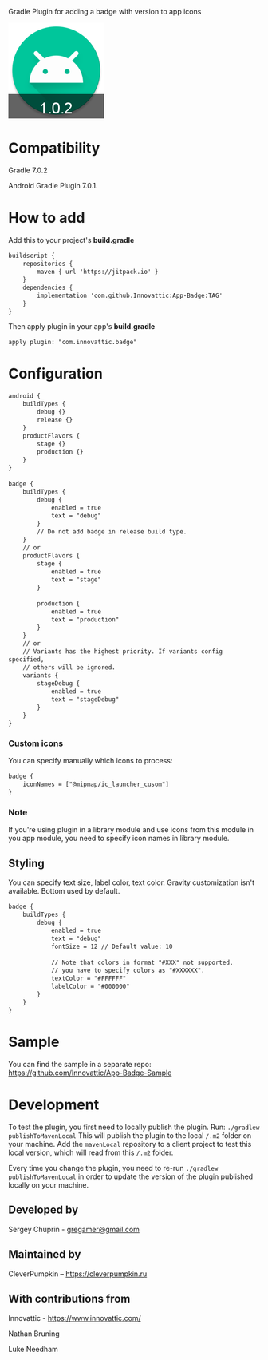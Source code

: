 Gradle Plugin for adding a badge with version to app icons

![alt text](img/ic_launcher_round.png)

# Compatibility
Gradle 7.0.2

Android Gradle Plugin 7.0.1.
# How to add
Add this to your project's **build.gradle**
```
buildscript {
    repositories {
        maven { url 'https://jitpack.io' }
    }
    dependencies {
        implementation 'com.github.Innovattic:App-Badge:TAG'
    }
}
```
Then apply plugin in your app's **build.gradle**
```
apply plugin: "com.innovattic.badge"
```

# Configuration
```
android {
    buildTypes {
        debug {}
        release {}
    }
    productFlavors {
        stage {}
        production {}
    }
}

badge {
    buildTypes {
        debug {
            enabled = true
            text = "debug"
        }
        // Do not add badge in release build type.
    }
    // or
    productFlavors {
        stage {
            enabled = true
            text = "stage"
        }

        production {
            enabled = true
            text = "production"
        }
    }
    // or
    // Variants has the highest priority. If variants config specified,
    // others will be ignored.
    variants {
        stageDebug {
            enabled = true
            text = "stageDebug"
        }
    }
}
```
### Custom icons
You can specify manually which icons to process:
```
badge {
    iconNames = ["@mipmap/ic_launcher_cusom"]
}
```

### Note
If you're using plugin in a library module and use icons from this
module in you app module, you need to specify icon names in library
module.

## Styling
You can specify text size, label color, text color.
Gravity customization isn't available. Bottom used by default.
```
badge {
    buildTypes {
        debug {
            enabled = true
            text = "debug"
            fontSize = 12 // Default value: 10
            
            // Note that colors in format "#XXX" not supported,
            // you have to specify colors as "#XXXXXX".
            textColor = "#FFFFFF"
            labelColor = "#000000"
        }
    }
}
```

# Sample
You can find the sample in a separate repo:
https://github.com/Innovattic/App-Badge-Sample

# Development

To test the plugin, you first need to locally publish the plugin.
Run: `./gradlew publishToMavenLocal`
This will publish the plugin to the local `/.m2` folder on your machine.
Add the `mavenLocal` repository to a client project to test this local version,
which will read from this `/.m2` folder.

Every time you change the plugin, you need to re-run `./gradlew publishToMavenLocal` in order to update the
version of the plugin published locally on your machine.

## Developed by
Sergey Chuprin - <gregamer@gmail.com>
## Maintained by
CleverPumpkin – https://cleverpumpkin.ru
## With contributions from
Innovattic - https://www.innovattic.com/

Nathan Bruning

Luke Needham
